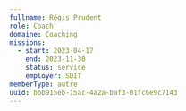 ```yaml
---
fullname: Régis Prudent
role: Coach
domaine: Coaching
missions:
  - start: 2023-04-17
    end: 2023-11-30
    status: service
    employer: SDIT
memberType: autre
uuid: bbb915eb-15ac-4a2a-baf3-01fc6e9c7143
---
```

